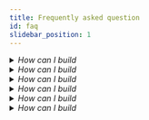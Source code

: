 ```yaml
---
title: Frequently asked question
id: faq
slidebar_position: 1
---
```


<details><summary><i>How can I build</i></summary>

{answer}
</details>

<details><summary><i>How can I build</i></summary>

{answer}
</details>

<details><summary><i>How can I build</i></summary>

{answer}
</details>

<details><summary><i>How can I build</i></summary>

{answer}
</details>

<details><summary><i>How can I build</i></summary>

{answer}
</details>

<details><summary><i>How can I build</i></summary>

{answer}
</details>
